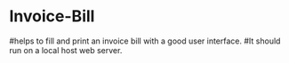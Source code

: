 # Invoice-Bill
#helps to fill and print an invoice bill with a good user interface.
#It should run on a local host web server.
